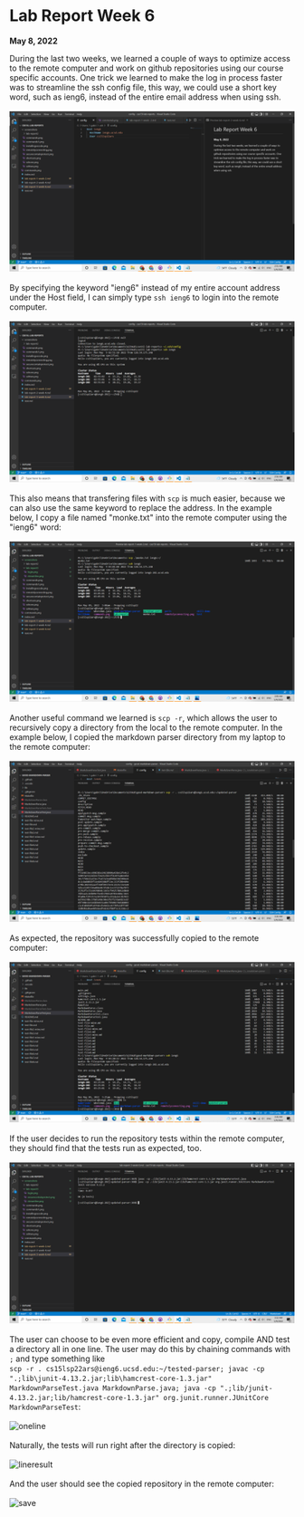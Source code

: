 # Lab Report Week 6
**May 8, 2022**


During the last two weeks, we learned a couple of ways to optimize access to the remote computer and work on github repositories using our course specific accounts. One trick we learned to make the log in process faster was to streamline the ssh config file, this way, we could use a short key word, such as ieng6, instead of the entire email address when using ssh.
<br>
<br>
![streamline](./screenshots/lab-report3/streamline.png)
<br>
<br>
By specifying the keyword "ieng6" instead of my entire account address under the Host field, I can simply type `ssh ieng6` to login into the remote computer.
<br>
<br>
![login](./screenshots/lab-report3/login.png)
<br>
<br>
This also means that transfering files with `scp` is much easier, because we can also use the same keyword to replace the address. In the example below, I copy a file named "monke.txt" into the remote computer using the "ieng6" word:
<br>
<br>
![secure](./screenshots/lab-report3/securecontainprotect.png)
<br>
<br>
Another useful command we learned is `scp -r`, which allows the user to recursively copy a directory from the local to the remote computer. In the example below, I copied the markdown parser directory from my laptop to the remote computer:
<br>
<br>
![copy](./screenshots/lab-report3/recursivecopy.png)
<br>
<br>
As expected, the repository was successfully copied to the remote computer:
<br>
<br>
![result](./screenshots/lab-report3/recursiveresult.png)
<br>
<br>
If the user decides to run the repository tests within the remote computer, they should find that the tests run as expected, too. 
<br>
<br>
![test](./screenshots/lab-report3/testing.png)
<br>
<br>
The user can choose to be even more efficient and copy, compile AND test a directory all in one line. The user may do this by chaining commands with `;` and type something like<br> 
```scp -r . cs15lsp22ars@ieng6.ucsd.edu:~/tested-parser; javac -cp ".;lib\junit-4.13.2.jar;lib\hamcrest-core-1.3.jar" MarkdownParseTest.java MarkdownParse.java; java -cp ".;lib/junit-4.13.2.jar;lib/hamcrest-core-1.3.jar" org.junit.runner.JUnitCore MarkdownParseTest```:
<br>
<br>
![oneline](./screenshots/lab-report3/oneline.png)
<br>
<br>
Naturally, the tests will run right after the directory is copied:
<br>
<br>
![lineresult](./screenshots/lab-report3/onelinetestresult.png)
<br>
<br>
And the user should see the copied repository in the remote computer:
<br>
<br>
![save](./screenshots/lab-report3/onelinesave.png)